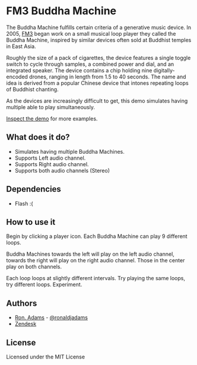 # FM3 Buddha Machine

The Buddha Machine fulfills certain criteria of a generative music device. In 2005,
[FM3](http://en.wikipedia.org/wiki/FM3) began work on a small musical loop player they
called the Buddha Machine, inspired by similar devices often sold at Buddhist temples
in East Asia.

Roughly the size of a pack of cigarettes, the device features a single toggle switch to cycle
through samples, a combined power and dial, and an integrated speaker. The device contains a chip
holding nine digitally-encoded drones, ranging in length from 1.5 to 40 seconds. The name and idea
is derived from a popular Chinese device that intones repeating loops of Buddhist chanting.

As the devices are increasingly difficult to get, this demo simulates having multiple able to
play simultaneously.

[Inspect the demo](http://ronaldjadams.name/buddha) for more examples.

## What does it do?

* Simulates having multiple Buddha Machines.
* Supports Left audio channel.
* Supports Right audio channel.
* Supports both audio channels (Stereo)

## Dependencies

* Flash :(

## How to use it

Begin by clicking a player icon. Each Buddha Machine can play 9 different loops.

Buddha Machines towards the left will play on the left audio channel, towards the
right will play on the right audio channel. Those in the center play on both channels.

Each loop loops at slightly different intervals. Try playing the same loops, try
different loops. Experiment.


## Authors

* [Ron. Adams](https://github.com/ronaldjadams) - [@ronaldjadams](http://twitter.com/ronaldjadams)
* [Zendesk](https://www.zendesk.com/blog/a-quickie-with)

## License

Licensed under the MIT License
